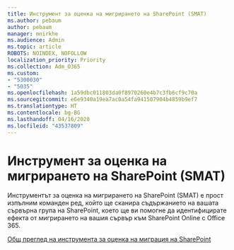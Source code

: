 ```yaml
---
title: Инструмент за оценка на мигрирането на SharePoint (SMAT)
ms.author: pebaum
author: pebaum
manager: mnirkhe
ms.audience: Admin
ms.topic: article
ROBOTS: NOINDEX, NOFOLLOW
localization_priority: Priority
ms.collection: Adm_O365
ms.custom:
- "5300030"
- "5035"
ms.openlocfilehash: 1a59dbc011803da0f8970260e4b7c3fb6cf9c70a
ms.sourcegitcommit: e6e9340a19ea7ac0a54fa941507904b4859b9ef7
ms.translationtype: HT
ms.contentlocale: bg-BG
ms.lasthandoff: 04/16/2020
ms.locfileid: "43537809"
---
```

# <a name="sharepoint-migration-assessment-tool-smat"></a>Инструмент за оценка на мигрирането на SharePoint (SMAT)

Инструментът за оценка на мигрирането на SharePoint (SMAT) е прост изпълним команден ред, който ще сканира съдържанието на вашата сървърна група на SharePoint, което ще ви помогне да идентифицирате ефекта от мигрирането на вашия сървър към SharePoint Online с Office 365.

[Общ преглед на инструмента за оценка на миграция на SharePoint](https://docs.microsoft.com/sharepointmigration/overview-of-the-sharepoint-migration-assessment-tool)

